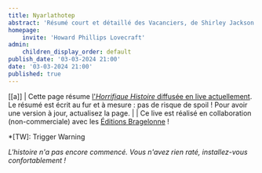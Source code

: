 ```yaml
---
title: Nyarlathotep
abstract: 'Résumé court et détaillé des Vacanciers, de Shirley Jackson !'
homepage:
    invite: 'Howard Phillips Lovecraft'
admin:
    children_display_order: default
publish_date: '03-03-2024 21:00'
date: '03-03-2024 21:00'
published: true
---
```


[[a]]
| Cette page résume [l'_Horrifique Histoire_ diffusée en live actuellement](https://www.twitch.tv/vchabrette). Le résumé est écrit au fur et à mesure : pas de risque de spoil ! Pour avoir une version à jour, actualisez la page.
|
| Ce live est réalisé en collaboration (non-commerciale) avec les [Éditions Bragelonne](https://www.bragelonne.fr/) !

*[TW]: Trigger Warning

_L'histoire n'a pas encore commencé. Vous n'avez rien raté, installez-vous confortablement !_